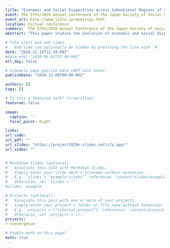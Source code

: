 ```yaml
---
title: "Economic and Social Disparities across Subnational Regions of South America: A Spatial Convergence Approach"
event: The 57th/2020 Annual Conference of the Japan Society of Social Science on Latin America (JSLA)
event_url: http://www.js3la.jp/meetings.html
location: Virtual Conference
summary:  The 57th/2020 Annual Conference of the Japan Society of Social Science on Latin America )
abstract: "This paper studies the evolution of economic and social disparities across South America. By exploiting a novel multi-country subnational dataset, we evaluate the evolution of the gross national income per-capita (GNI) and the human development index (HDI) across 151 subnational regions over the 1990-2018 period. In particular, regional dynamics are evaluated through the lens of two spatial convergence frameworks. The first framework highlights the role of spatial dependence. Results indicate that for both GNI and HDI there is an overall process of regional convergence. Furthermore, spatial dependence plays a significant role in this process. A spatial error specification suggests that spatial dependence accelerates the speed of convergence in some decades but decelerates it in others. The second framework highlights the role of spatial heterogeneity. Results indicate that for bosth GNI and HDI, the speed of convergence is largely heterogeneous across space and time. Moreover, the dynamics of economic and social inequality in South America are characterized by multi-country spatial clusters that show both converging and diverging trends. Taken together, these results emphasize the importance of accounting for spatial dependence and heterogeneity when evaluating the dynamics of economic and social inequality in South America."

# Talk start and end times.
#   End time can optionally be hidden by prefixing the line with `#`.
date: "2020-11-15T11:10:00Z"
#date_end: "2030-06-01T15:00:00Z"
all_day: false

# Schedule page publish date (NOT talk date).
publishDate: "2020-12-08T00:00:00Z"

authors: []
tags: []

# Is this a featured talk? (true/false)
featured: false

image:
  caption: ''
  focal_point: Right

links:
url_code: 
url_pdf: ""
url_slides: "https://project2020e-slides.netlify.app/"
url_video: ""


# Markdown Slides (optional).
#   Associate this talk with Markdown slides.
#   Simply enter your slide deck's filename without extension.
#   E.g. `slides = "example-slides"` references `content/slides/example-slides.md`.
#   Otherwise, set `slides = ""`.
#slides: example

# Projects (optional).
#   Associate this post with one or more of your projects.
#   Simply enter your project's folder or file name without extension.
#   E.g. `projects = ["internal-project"]` references `content/project/deep-learning/index.md`.
#   Otherwise, set `projects = []`.
projects:
- convergence

# Enable math on this page?
math: true
---
```

